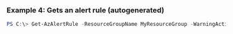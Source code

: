 
### Example 4: Gets an alert rule (autogenerated)
```powershell
PS C:\> Get-AzAlertRule -ResourceGroupName MyResourceGroup -WarningAction {WarningAction}


